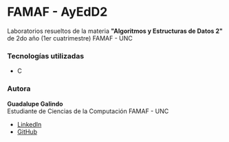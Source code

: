 # FAMAF - AyEdD2

Laboratorios resueltos de la materia **"Algoritmos y Estructuras de Datos 2"** de 2do año (1er cuatrimestre) FAMAF - UNC

### Tecnologías utilizadas

- C

### Autora

**Guadalupe Galindo**  
Estudiante de Ciencias de la Computación FAMAF - UNC

- [LinkedIn](https://linkedin.com/in/guadagalindo)
- [GitHub](https://github.com/GuadaGalindo)